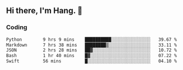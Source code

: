 ## Hi there, I'm Hang. 👋

### Coding

<!--START_SECTION:waka-->

```txt
Python        9 hrs 9 mins    ██████████░░░░░░░░░░░░░░░   39.67 %
Markdown      7 hrs 38 mins   ████████▒░░░░░░░░░░░░░░░░   33.11 %
JSON          2 hrs 28 mins   ██▓░░░░░░░░░░░░░░░░░░░░░░   10.72 %
Bash          1 hr 40 mins    █▓░░░░░░░░░░░░░░░░░░░░░░░   07.22 %
Swift         56 mins         █░░░░░░░░░░░░░░░░░░░░░░░░   04.10 %
```

<!--END_SECTION:waka-->
